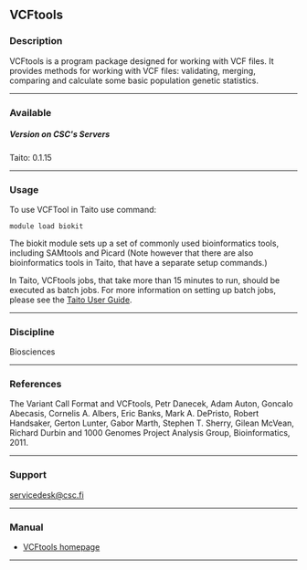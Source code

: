 ## VCFtools

### Description

VCFtools is a program package designed for working with VCF files. It provides methods for working with VCF files: validating, merging, comparing and calculate some basic population genetic statistics.

* * *

### Available

##### Version on CSC's Servers

Taito: 0.1.15

* * *

### Usage

To use VCFTool in Taito use command:

    module load biokit

The biokit module sets up a set of commonly used bioinformatics tools, including SAMtools and Picard (Note however that there are also bioinformatics tools in Taito, that have a separate setup commands.)

In Taito, VCFtools jobs, that take more than 15 minutes to run, should be executed as batch jobs. For more information on setting up batch jobs, please see the [Taito User Guide](http://research.csc.fi/taito-batch-jobs).

* * *

### Discipline

Biosciences  

* * *

### References

The Variant Call Format and VCFtools, Petr Danecek, Adam Auton, Goncalo Abecasis, Cornelis A. Albers, Eric Banks, Mark A. DePristo, Robert Handsaker, Gerton Lunter, Gabor Marth, Stephen T. Sherry, Gilean McVean, Richard Durbin and 1000 Genomes Project Analysis Group, Bioinformatics, 2011.

* * *

### Support

servicedesk@csc.fi

* * *

### Manual

*   [VCFtools homepage](http://vcftools.sourceforge.net/)

* * *